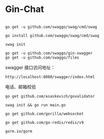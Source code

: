 # Gin-Chat


``` shell

go get -u github.com/swaggo/swag/cmd/swag

go install github.com/swaggo/swag/cmd/swag

swag init

go get -u github.com/swaggo/gin-swagger
go get -u github.com/swaggo/files

```

swagger 接口访问地址：

``` shell
http://localhost:8080/swagger/index.html
```

电话、邮箱校验
``` shell
go get github.com/asaskevich/govalidator
```




``` shell
swag init && go run main.go   
```



```shell
go get github.com/gorilla/websocket

go get github.com/go-redis/redis/v9

gorm.io/gorm

```

